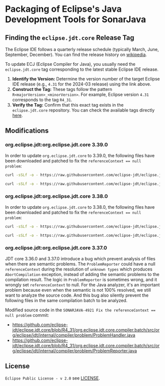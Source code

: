 # Packaging of Eclipse's Java Development Tools for SonarJava


## Finding the `eclipse.jdt.core` Release Tag

The Eclipse IDE follows a quarterly release schedule (typically March, June, September, December). You can find the release history on [wikipedia](https://en.wikipedia.org/wiki/Eclipse_(software)).

To update ECJ (Eclipse Compiler for Java), you usually need the `eclipse.jdt.core` tag corresponding to the latest stable Eclipse IDE release.

1.  **Identify the Version:** Determine the version number of the target Eclipse IDE release (e.g., `4.31` for the 2024-03 release) using the link above.
2.  **Construct the Tag:** These tags follow the pattern `R<majorVersion>_<minorVersion>`. For example, Eclipse version `4.31` corresponds to the tag `R4_31`.
3.  **Verify the Tag:** Confirm that this exact tag exists in the `eclipse.jdt.core` repository. You can check the available tags directly [here](https://github.com/eclipse-jdt/eclipse.jdt.core).

## Modifications

### org.eclipse.jdt:org.eclipse.jdt.core 3.39.0

In order to update `org.eclipse.jdt.core` to 3.39.0, the following files have been downloaded and patched to fix the `referenceContext == null problem`:
```bash
curl -sSLf -o - https://raw.githubusercontent.com/eclipse-jdt/eclipse.jdt.core/R4_33/org.eclipse.jdt.core.compiler.batch/src/org/eclipse/jdt/internal/compiler/problem/ProblemHandler.java > src/main/java/org/eclipse/jdt/internal/compiler/problem/ProblemHandler.java

curl -sSLf -o - https://raw.githubusercontent.com/eclipse-jdt/eclipse.jdt.core/R4_33/org.eclipse.jdt.core.compiler.batch/src/org/eclipse/jdt/internal/compiler/problem/ProblemReporter.java > src/main/java/org/eclipse/jdt/internal/compiler/problem/ProblemReporter.java

```

### org.eclipse.jdt:org.eclipse.jdt.core 3.38.0

In order to update `org.eclipse.jdt.core` to 3.38.0, the following files have been downloaded and patched to fix the `referenceContext == null problem`:
```bash
curl -sSLf -o - https://raw.githubusercontent.com/eclipse-jdt/eclipse.jdt.core/R4_32/org.eclipse.jdt.core.compiler.batch/src/org/eclipse/jdt/internal/compiler/problem/ProblemHandler.java > src/main/java/org/eclipse/jdt/internal/compiler/problem/ProblemHandler.java

curl -sSLf -o - https://raw.githubusercontent.com/eclipse-jdt/eclipse.jdt.core/R4_32/org.eclipse.jdt.core.compiler.batch/src/org/eclipse/jdt/internal/compiler/problem/ProblemReporter.java > src/main/java/org/eclipse/jdt/internal/compiler/problem/ProblemReporter.java

```

### org.eclipse.jdt:org.eclipse.jdt.core 3.37.0

JDT core 3.36.0 and 3.37.0 introduce a bug which prevent analysis of files when there are semantic problems.
The `ProblemReporter` could have a null `referenceContext` during the resolution of `unknown types` which produces
`AbortCompilation` exception, instead of adding the semantic problems to the compilation result.
The logic in `ProblemReporter` is sometimes wrong, and it wrongly set `referenceContext` to null.
For the Java analyzer, it's an important problem because even when the semantic is not 100% resolved, we still want
to analyze the source code. And this bug also silently prevent the following files in the same compilation batch to be analyzed.

Modified source code in the `SONARJAVA-4921 Fix the referenceContext == null problem` commit:
* https://github.com/eclipse-jdt/eclipse.jdt.core/blob/R4_31/org.eclipse.jdt.core.compiler.batch/src/org/eclipse/jdt/internal/compiler/problem/ProblemHandler.java
* https://github.com/eclipse-jdt/eclipse.jdt.core/blob/R4_31/org.eclipse.jdt.core.compiler.batch/src/org/eclipse/jdt/internal/compiler/problem/ProblemReporter.java

## License

`Eclipse Public License - v 2.0` see [LICENSE](LICENSE).
